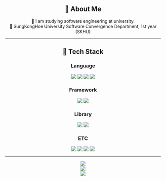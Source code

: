 <h2 align="center">👀 About Me</h2>

<p align="center">
🙋 I am studying software engineering at university.<br/>
🏫 SungKongHoe University Software Convergence Department, 1st year (SKHU)
</p>

---

<h2 align="center">🧱 Tech Stack</h2>

<h3 align="center">Language</h3>

<p align="center">
  <img src="https://img.shields.io/badge/JavaScript-F7DF1E?style=flat-square&logo=JavaScript&logoColor=white"/>
  <img src="https://img.shields.io/badge/Node.js-5FA04E?style=flat-square&logo=nodedotjs&logoColor=white"/>
  <img src="https://img.shields.io/badge/TypeScript-3178C6?style=flat-square&logo=typescript&logoColor=white"/>
  <img src="https://img.shields.io/badge/C++-00599C?style=flat-square&logo=cplusplus&logoColor=white"/>
</p>

<h3 align="center">Framework</h3>

<p align="center">
  <img src="https://img.shields.io/badge/NestJS-E0234E?style=flat-square&logo=nestjs&logoColor=white"/>
  <img src="https://img.shields.io/badge/Express-000000?style=flat-square&logo=express&logoColor=white"/>
</p>

<h3 align="center">Library</h3>

<p align="center">
  <img src="https://img.shields.io/badge/Typeorm-FE0803?style=flat-square&logo=typeorm&logoColor=white"/>
  <img src="https://img.shields.io/badge/Socket.IO-010101?style=flat-square&logo=socketdotio&logoColor=white"/>
</p>

<h3 align="center">ETC</h3>

<p align="center">
  <img src="https://img.shields.io/badge/AWS-232F3E?style=flat-square&logo=amazonwebservices&logoColor=white"/>
  <img src="https://img.shields.io/badge/MySQL-4479A1?style=flat-square&logo=MySQL&logoColor=white"/>
  <img src="https://img.shields.io/badge/Docker-2496ED?style=flat-square&logo=docker&logoColor=white"/>
  <img src="https://img.shields.io/badge/Notion-000000?style=flat-square&logo=notion&logoColor=white"/>
</p>

---

<p align="center">
  <img src="https://github-readme-stats.vercel.app/api?username=JeongHyck06" /><br/>
  <img src="https://github-readme-stats.vercel.app/api/top-langs/?username=JeongHyck" /><br/>
  <img src="http://mazassumnida.wtf/api/v2/generate_badge?boj=jeonghyeok0507"/>
</p>

